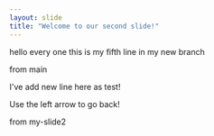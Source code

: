 ```yaml
---
layout: slide
title: "Welcome to our second slide!"
---
```

hello every one this is my fifth line in my new branch 

from main

I've add new line here as test!

Use the left arrow to go back!

from my-slide2
